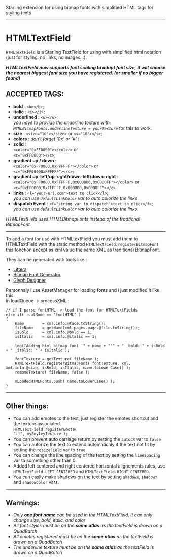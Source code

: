 Starling extension for using bitmap fonts with simplified HTML tags for styling texts
___

HTMLTextField
=============

<code>HTMLTextField</code> is a Starling TextField for using with <il>simplified html notation</il> (just for styling: no links, no images...).

<em>**HTMLTextField now supports font scaling to adapt font size, it will choose the nearest biggest font size you have registered. (or smaller if no bigger found)**</em>

ACCEPTED TAGS:
--------------


* **bold** : `<b></b>`;
* **italic** : `<i></i>`;
* **underlined** : `<u></u>`; <br/><em> you have to provide the underline texture with: <code>HTMLBitmapFonts.underlineTexture = yourTexture</code></em> for this to work.
* **size**   : `<size="10"></size>` or `<s="10"></s>`;
* **colors** : _don't forget '0x' or '#' !_
 * **solid** : <br/>
 `<color="0xFF0000"></color>` or <br/>
 `<c="0xFF0000"></c>`;
 * **gradient up / down** : <br/>
 `<color="0xFF0000,0xFFFFFF"></color>` or <br/>
 `<c="0xFF00000xFFFFFF"></c>;`
 * **gradient up-left/up-right/down-left/down-right** : <br/>
 `<color="0xFF0000,0xFFFFFF,0x000000,0x0000FF"></color>` or <br/>
 `<c="0xFF0000,0xFFFFFF,0x000000,0x0000FF"></c>`
* **links** : `<l="your-url.com">text to click</l>`; <br/><em>you can use <code>defaultLinkColor</code> var to auto colorize the links.</em>
* **dispatch Event** : `<f="string var to dispatch">text to click</f>`; <br/><em>you can use <code>defaultLinkColor</code> var to auto colorize the links.</em>

<i>HTMLTextField uses HTMLBitmapFonts instead of the tradtional BitmapFont.</i>

___

To add a font for use with HTMLtextField you must add them to HTMLTextField with the static method <code>HTMLTextField.registerBitmapFont</code> this fonction accept as xml value the same XML as traditional BitmapFont.

They can be generated with tools like :
<ul>
	<li><a href="http://kvazars.com/littera/">Littera</a></li>
	<li><a href="http://www.angelcode.com/products/bmfont/">Bitmap Font Generator</a></li>
	<li><a href="http://glyphdesigner.71squared.com/">Glyph Designer</a></li>
</ul>

Personnaly i use AssetManager for loading fonts and i just modified it like this: <br/>
in loadQueue -> processXML :</br>

	// if I parse fontHTML -> load the font for HTMLTextFields
	else if( rootNode == "fontHTML" )
	{
		name 		= xml.info.@face.toString();
		fileName 	= getName(xml.pages.page.@file.toString());
		isBold 		= xml.info.@bold == 1;
		isItalic 	= xml.info.@italic == 1;
		
		log("Adding html bitmap font '" + name + "'" + " _bold: " + isBold + " _italic: " + isItalic );
		
		fontTexture = getTexture( fileName );
		HTMLTextField.registerBitmapFont( fontTexture, xml, xml.info.@size, isBold, isItalic, name.toLowerCase() );
		removeTexture( fileName, false );
		
		mLoadedHTMLFonts.push( name.toLowerCase() );
	}

___
	
Other things:
-------------------------

* You can add emotes to the text, just register the emotes shortcut and the texture associated.<br/>
<code>HTMLTextField.registerEmote( ":)", mySmyleyTexture );</code>
* You can prevent auto carriage return by setting the <code>autoCR</code> var to <code>false</code>
* You can autorize the text to extend automaticaly if the text not fit by setting the <code>resizeField</code> var to <code>true</code>
* You can change the line spacing of the text by setting the <code>lineSpacing</code> var to something other than 0.
* Added left centered and right centered horizontal alignements rules, use <code>HTMLTextField.LEFT_CENTERED</code> and <code>HTMLTextField.RIGHT_CENTERED</code>.
* You can easily make shadows on the text by setting <code>shadowX</code>, <code>shadowY</code> and <code>shadowColor</code> vars.
___

Warnings:
-------------
* <em>Only **one font name** can be used in the HTMLTextField, it can only change size, bold, italic, and color</em>
* <em>All font styles must be on the **same atlas** as the textField is drawn on a QuadBatch</em>
* <em>All emotes registered must be on the **same atlas** as the textField is drawn on a QuadBatch</em>
* <em>The underline texture must be on the **same atlas** as the textField is drawn on a QuadBatch</em>